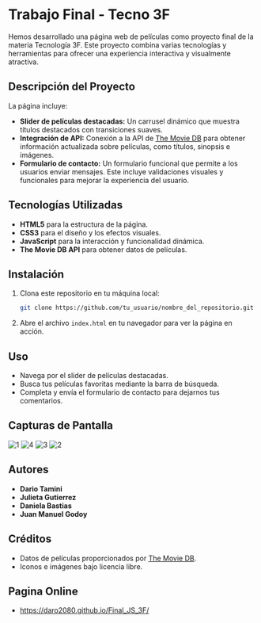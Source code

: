 # Trabajo Final - Tecno 3F

Hemos desarrollado una página web de películas como proyecto final de la materia Tecnología 3F. Este proyecto combina varias tecnologías y herramientas para ofrecer una experiencia interactiva y visualmente atractiva.

## Descripción del Proyecto

La página incluye:

- **Slider de películas destacadas:** Un carrusel dinámico que muestra títulos destacados con transiciones suaves.
- **Integración de API:** Conexión a la API de [The Movie DB](https://www.themoviedb.org/) para obtener información actualizada sobre películas, como títulos, sinopsis e imágenes.
- **Formulario de contacto:** Un formulario funcional que permite a los usuarios enviar mensajes. Este incluye validaciones visuales y funcionales para mejorar la experiencia del usuario.

## Tecnologías Utilizadas

- **HTML5** para la estructura de la página.
- **CSS3** para el diseño y los efectos visuales.
- **JavaScript** para la interacción y funcionalidad dinámica.
- **The Movie DB API** para obtener datos de películas.

## Instalación

1. Clona este repositorio en tu máquina local:

   ```bash
   git clone https://github.com/tu_usuario/nombre_del_repositorio.git
   ```

2. Abre el archivo `index.html` en tu navegador para ver la página en acción.

## Uso

- Navega por el slider de películas destacadas.
- Busca tus películas favoritas mediante la barra de búsqueda.
- Completa y envía el formulario de contacto para dejarnos tus comentarios.

## Capturas de Pantalla

![1](https://github.com/user-attachments/assets/69b6c584-19bc-4068-9cd7-313f81df73c5)
![4](https://github.com/user-attachments/assets/f03c92e6-34f0-4a35-a316-bfa8c0a97e70)
![3](https://github.com/user-attachments/assets/981c4858-84be-4b5c-91c8-df874e53c597)
![2](https://github.com/user-attachments/assets/1576f311-377c-40b5-b874-636e6bf943ca)



## Autores

- **Dario Tamini**  
- **Julieta Gutierrez**  
- **Daniela Bastias**
- **Juan Manuel Godoy**

## Créditos

- Datos de películas proporcionados por [The Movie DB](https://www.themoviedb.org/).
- Iconos e imágenes bajo licencia libre.

## Pagina Online

- https://daro2080.github.io/Final_JS_3F/
